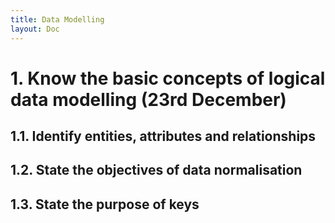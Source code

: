 ```yaml
---
title: Data Modelling
layout: Doc
---
```


# 1. Know the basic concepts of logical data modelling (23rd December)

## 1.1. Identify entities, attributes and relationships

## 1.2. State the objectives of data normalisation

## 1.3. State the purpose of keys

